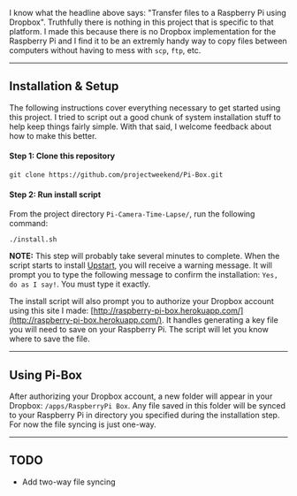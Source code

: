 I know what the headline above says: "Transfer files to a Raspberry Pi using Dropbox". Truthfully there is nothing in this project that is specific to that platform. I made this because there is no Dropbox implementation for the Raspberry Pi and I find it to be an extremly handy way to copy files between computers without having to mess with `scp`, `ftp`, etc.

-------------------------------------------------------------------------------

## Installation & Setup
The following instructions cover everything necessary to get started using this project. I tried to script out a good chunk of system installation stuff to help keep things fairly simple. With that said, I welcome feedback about how to make this better.

#### Step 1: Clone this repository

```
git clone https://github.com/projectweekend/Pi-Box.git
```

#### Step 2: Run install script

From the project directory `Pi-Camera-Time-Lapse/`, run the following command:

```
./install.sh
```

**NOTE:** This step will probably take several minutes to complete. When the script starts to install [Upstart](http://upstart.ubuntu.com/), you will receive a warning message. It will prompt you to type the following message to confirm the installation: `Yes, do as I say!`. You must type it exactly.

The install script will also prompt you to authorize your Dropbox account using this site I made: [http://raspberry-pi-box.herokuapp.com/](http://raspberry-pi-box.herokuapp.com/). It handles generating a key file you will need to save on your Raspberry Pi. The script will let you know where to save the file.

-------------------------------------------------------------------------------

## Using Pi-Box

After authorizing your Dropbox account, a new folder will appear in your Dropbox: `/apps/RaspberryPi Box`. Any file saved in this folder will be synced to your Raspberry Pi in directory you specified during the installation step. For now the file syncing is just one-way.

-------------------------------------------------------------------------------

## TODO
* Add two-way file syncing
